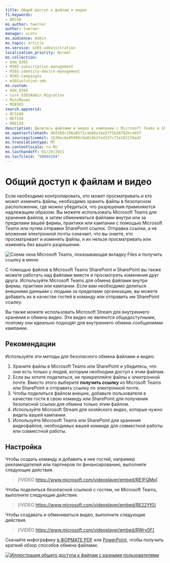 ```yaml
---
title: Общий доступ к файлам и видео
f1.keywords:
- NOCSH
ms.author: twerner
author: twerner
manager: scotv
ms.audience: Admin
ms.topic: article
ms.service: o365-administration
localization_priority: Normal
ms.collection:
- Adm_O365
- M365-subscription-management
- M365-identity-device-management
- M365-Campaigns
- m365solution-smb
ms.custom:
- Adm_O365
- Core_O365Admin_Migration
- MiniMaven
- MSB365
search.appverid:
- BCS160
- MET150
- MOE150
description: Делитесь файлами и видео в кампании с Microsoft Teams и SharePoint.
ms.openlocfilehash: d6d168c196a8571cab86a1be57f5b26782bc4d3f
ms.sourcegitcommit: 1b30ac6e05906c8a014b1fed33fc71e1821f6ad2
ms.translationtype: MT
ms.contentlocale: ru-RU
ms.lasthandoff: 01/29/2021
ms.locfileid: "50044184"
---
```

# <a name="share-files-and-videos"></a>Общий доступ к файлам и видео

Если необходимо контролировать, кто может просматривать и кто может изменять файлы, необходимо хранить файлы в безопасном расположении, где можно убедиться, что разрешения применяются надлежащим образом. Вы можете использовать Microsoft Teams для хранения файлов, а затем обмениваться файлами внутри или за пределами вашей фирмы, практики или кампании с помощью Microsoft Teams или путем отправки SharePoint ссылок. Отправка ссылки, а не вложения электронной почты означает, что вы знаете, кто просматривает и изменять файлы, и их нельзя просматривать или изменять без вашего разрешения.

![Схема окна Microsoft Teams, показывающая вкладку Files и получить ссылку в меню](../media/m365-democracy-teams-sharefiles.png)

С помощью файлов в Microsoft Teams SharePoint и SharePoint вы также можете работать над файлами вместе и просмотреть изменения друг друга. Используйте Microsoft Teams для обмена файлами внутри фирмы, практики или кампании. Если вам необходимо делиться внешними данными с людьми за пределами организации, вы можете добавить их в качестве гостей в команду или отправить им SharePoint ссылку.

Вы также можете использовать Microsoft Stream для внутреннего хранения и обмена видео. Эти видео не являются общедоступными, поэтому они идеально подходят для внутреннего обмена сообщениями кампании.

## <a name="best-practices"></a>Рекомендации

Используйте эти методы для безопасного обмена файлами и видео:

1. Храните файлы в Microsoft Teams или SharePoint и убедитесь, что они есть только у людей, которым необходим доступ к этим файлам.
2. Если вы хотите поделиться, не прикрепляйте файлы к электронной почте. Вместо этого выберите **получить ссылку** из Microsoft Teams или SharePoint и отправить ссылку по электронной почте.
3. Чтобы поделиться файлом внешне, добавьте пользователя в качестве гостя в свою команду или SharePoint для получения безопасной ссылки для обмена только этим файлом.
4. Используйте Microsoft Stream для хозяйского видео, которые нужно видеть вашей кампании.
5. Используйте Microsoft Teams или SharePoint для хранения видеофайлов, необходимых вашей команде для совместной работы или совместной работы.

## <a name="set-up"></a>Настройка

Чтобы создать команду и добавить в нее гостей, например рекламодателей или партнеров по финансированию, выполните следующие действия.

> [!VIDEO https://www.microsoft.com/videoplayer/embed/RE1FQMp]

Чтобы поделиться безопасной ссылкой с гостем, не Microsoft Teams, выполните следующие действия.

> [!VIDEO https://www.microsoft.com/videoplayer/embed/RE22Yf0]

Чтобы создавать и обмениваться видео, выполните следующие действия.

> [!VIDEO https://www.microsoft.com/videoplayer/embed/RWrv0F]

Скачайте инфографику [в ФОРМАТЕ PDF](https://go.microsoft.com/fwlink/?linkid=2079435) или [PowerPoint,](https://go.microsoft.com/fwlink/?linkid=2079438) чтобы получить краткий обзор способов обмена файлами.

[![Иллюстрация общего доступа к файлам с разными пользователями](../media/ShareYourfiles-thumb-358x201.png)](https://go.microsoft.com/fwlink/?linkid=2079435)
